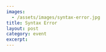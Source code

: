 ```yaml
---
images:
  - /assets/images/syntax-error.jpg
title: Syntax Error
layout: post
category: event
excerpt: 
---
```

